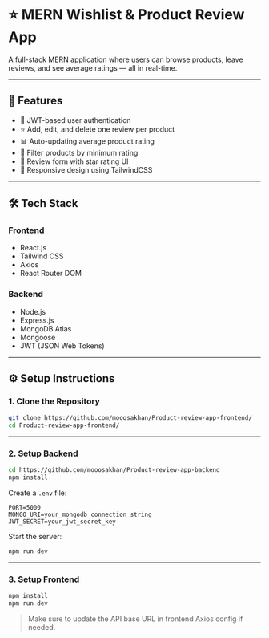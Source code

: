 # ⭐ MERN Wishlist & Product Review App

A full-stack MERN application where users can browse products, leave reviews, and see average ratings — all in real-time.

---

## 🚀 Features

- 🔐 JWT-based user authentication
- ⭐ Add, edit, and delete one review per product
- 📊 Auto-updating average product rating
- 🔎 Filter products by minimum rating
- 📝 Review form with star rating UI
- 💅 Responsive design using TailwindCSS

---

## 🛠️ Tech Stack

### Frontend
- React.js
- Tailwind CSS
- Axios
- React Router DOM

### Backend
- Node.js
- Express.js
- MongoDB Atlas
- Mongoose
- JWT (JSON Web Tokens)

---

## ⚙️ Setup Instructions

### 1. Clone the Repository

```bash
git clone https://github.com/mooosakhan/Product-review-app-frontend/
cd Product-review-app-frontend/
````

---

### 2. Setup Backend

```bash
cd https://github.com/mooosakhan/Product-review-app-backend
npm install
```

Create a `.env` file:

```
PORT=5000
MONGO_URI=your_mongodb_connection_string
JWT_SECRET=your_jwt_secret_key
```

Start the server:

```bash
npm run dev
```

---

### 3. Setup Frontend

```bash
npm install
npm run dev
```

> Make sure to update the API base URL in frontend Axios config if needed.
